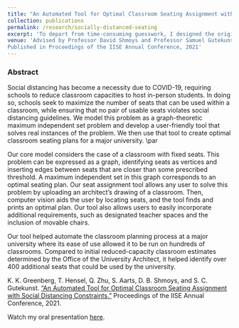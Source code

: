 ```yaml
---
title: "An Automated Tool for Optimal Classroom Seating Assignment with Social Distancing Constraints"
collection: publications
permalink: /research/socially-distanced-seating
excerpt: 'To depart from time-consuming guesswork, I designed the original tool for automatically selecting the optimal seating arrangement given social distancing guidelines that employed computer vision and integer programming. Working closely with a team of undergraduates, we improved and implemented the system for the university's use in reopening. This project was submitted to the 2021 IISE Annual Conference where it received first place for the OR Division Undergraduate Student Research Award.'
venue: 'Advised by Professor David Shmoys and Professor Samuel Gutekunst, *Cornell University*, 2020-2021 \
Published in Proceedings of the IISE Annual Conference, 2021'
---
```

### Abstract
Social distancing has become a necessity due to COVID-19, requiring schools to reduce classroom capacities to host in-person students. In doing so, schools seek to maximize the number of seats that can be used within a classroom, while ensuring that no pair of usable seats violates social distancing guidelines. We model this problem as a graph-theoretic maximum independent set problem and develop a user-friendly tool that solves real instances of the problem. We then use that tool to create optimal classroom seating plans for a major university. \par
 
Our core model considers the case of a classroom with fixed seats. This problem can be expressed as a graph, identifying seats as vertices and inserting edges between seats that are closer than some prescribed threshold. A maximum independent set in this graph corresponds to an optimal seating plan. Our seat assignment tool allows any user to solve this problem by uploading an architect’s drawing of a classroom. Then, computer vision aids the user by locating seats, and the tool finds and prints an optimal plan. Our tool also allows users to easily incorporate additional requirements, such as designated teacher spaces and the inclusion of movable chairs.
 
Our tool helped automate the classroom planning process at a major university where its ease of use allowed it to be run on hundreds of classrooms. Compared to initial reduced-capacity classroom estimates determined by the Office of the University Architect, it helped identify over 400 additional seats that could be used by the university.

K. K. Greenberg, T. Hensel, Q. Zhu, S. Aarts, D. B. Shmoys, and S. C. Gutekunst. [“An Automated Tool for Optimal Classroom Seating Assignment with Social Distancing Constraints.”](http://academicpages.github.io/files/socially-distanced-seating.pdf) Proceedings of the IISE Annual Conference, 2021.

Watch my oral presentation [here](https://drive.google.com/file/d/1Tp5pRFD6_uClzTgvqYZlorcRtC_NAnPt/view?usp=sharing).
